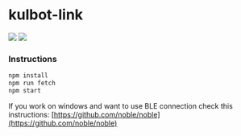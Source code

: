 # kulbot-link
![](https://img.shields.io/travis/com/Coderkul2020/kulbot-link) ![](https://img.shields.io/github/license/Coderkul2020/kulbot-link)

### Instructions
```bash
npm install
npm run fetch
npm start
```

If you work on windows and want to use BLE connection check this instructions: [https://github.com/noble/noble](https://github.com/noble/noble)
